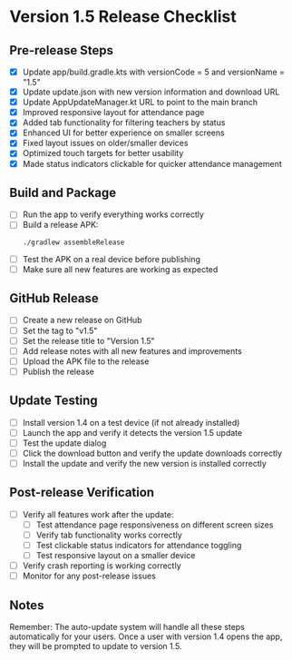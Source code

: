# Version 1.5 Release Checklist

## Pre-release Steps
- [x] Update app/build.gradle.kts with versionCode = 5 and versionName = "1.5"
- [x] Update update.json with new version information and download URL
- [x] Update AppUpdateManager.kt URL to point to the main branch
- [x] Improved responsive layout for attendance page
- [x] Added tab functionality for filtering teachers by status
- [x] Enhanced UI for better experience on smaller screens
- [x] Fixed layout issues on older/smaller devices
- [x] Optimized touch targets for better usability
- [x] Made status indicators clickable for quicker attendance management

## Build and Package
- [ ] Run the app to verify everything works correctly
- [ ] Build a release APK:
  ```
  ./gradlew assembleRelease
  ```
- [ ] Test the APK on a real device before publishing
- [ ] Make sure all new features are working as expected

## GitHub Release
- [ ] Create a new release on GitHub
- [ ] Set the tag to "v1.5"
- [ ] Set the release title to "Version 1.5"
- [ ] Add release notes with all new features and improvements
- [ ] Upload the APK file to the release
- [ ] Publish the release

## Update Testing
- [ ] Install version 1.4 on a test device (if not already installed)
- [ ] Launch the app and verify it detects the version 1.5 update
- [ ] Test the update dialog
- [ ] Click the download button and verify the update downloads correctly
- [ ] Install the update and verify the new version is installed correctly

## Post-release Verification
- [ ] Verify all features work after the update:
  - [ ] Test attendance page responsiveness on different screen sizes
  - [ ] Verify tab functionality works correctly
  - [ ] Test clickable status indicators for attendance toggling
  - [ ] Test responsive layout on a smaller device
- [ ] Verify crash reporting is working correctly
- [ ] Monitor for any post-release issues

## Notes
Remember: The auto-update system will handle all these steps automatically for your users. Once a user with version 1.4 opens the app, they will be prompted to update to version 1.5. 
